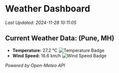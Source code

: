 
# Weather Dashboard

_Last Updated: 2024-11-28 10:11:05_

## Current Weather Data: (Pune, MH)
- **Temperature:** 27.2 °C ![Temperature Badge](https://img.shields.io/badge/Temperature-Medium%20Temp-green)
- **Wind Speed:** 16.6 km/h ![Wind Speed Badge](https://img.shields.io/badge/Wind%20Speed-Low%20Wind-blue)

*Powered by Open-Meteo API*
